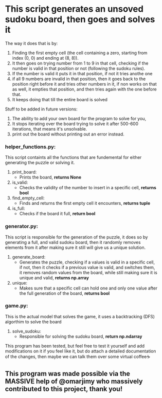 # This script generates an unsoved sudoku board, then goes and solves it

The way it does that is by:
  1) Finding the first empty cell (the cell containing a zero, starting from index (0, 0) and ending at (8, 8)).
  2) It then goes on trying number from 1 to 9 in that cell, checking if the number is valid in that position or not (following the sudoku rules).
  3) If the number is valid it puts it in that position, if not it tries anothe one
  4) if all 9 numbers are invalid in that position, then it goes back to the position right before it and tries other numbers in it, if non works on that as well, it empties that position, and then tries again with the one before that.
  5) It keeps doing that till the entire board is solved


Stuff to be added in future versions:
  1) The ability to add your own board for the program to solve for you,
  2) It stops iterating over the board trying to solve it after 500-600 iterations, that means it's unsolvable.
  3) print out the board without printing out an error instead.


### helper_functions.py:
This script containts all the functions that are fundemental for either generating the puzzle or solving it.
  1) print_board:
       - Prints the board, **returns None**
  2) is_valid:
       - Checks the validity of the number to insert in a specific cell, **returns bool**
  3) find_empty_cell:
       - Finds and returns the first empty cell it encounters, **returns tuple**
  4) is_full:
       - Checks if the board it full, **return bool**

### generator.py:
This script is responsible for the generation of the puzzle, it does so by generating a full, and valid sudoku board, then it randomly removes elements from it after making sure it still will give us a unique solution.
  1) generate_board:
       - Generates the puzzle, checking if a values is valid in a specific cell, if not, then it checks if a previous value is valid, and switches them, it removes random values from the board, while still making sure it is unique and valid, **returns np.array**
  2) unique:
       - Makes sure that a specific cell can hold one and only one value after the full generation of the board, **returns bool**


### game.py:
This is the actual model that solves the game, it uses a backtracking (DFS) algorthim to solve the board
  1) solve_sudoku:
       - Responsible for solving the sudoku board, **return np.ndarray**

This program has been tested, but feel free to test it yourself and add modifications on it if you feel like it, but do attach a detailed documentation of the changes, then maybe we can talk them over some virtual coffee☕
## This program was made possible via the **MASSIVE** help of @omarjimy who massively contributed to this project, thank you!
